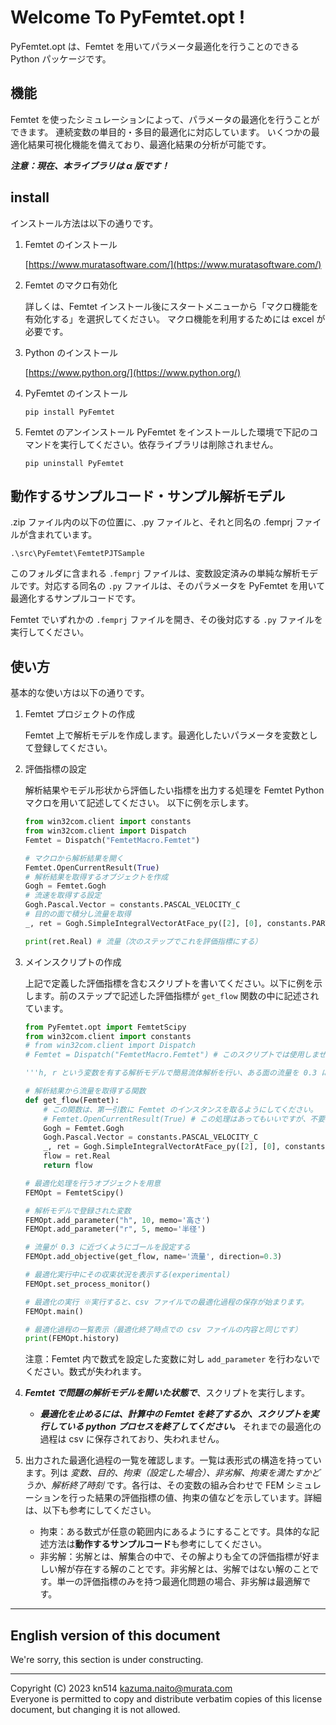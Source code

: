 # Welcome To PyFemtet.opt !
PyFemtet.opt は、Femtet を用いてパラメータ最適化を行うことのできる Python パッケージです。

## 機能

Femtet を使ったシミュレーションによって、パラメータの最適化を行うことができます。
連続変数の単目的・多目的最適化に対応しています。
いくつかの最適化結果可視化機能を備えており、最適化結果の分析が可能です。

***注意：現在、本ライブラリは α 版です！***

## install

インストール方法は以下の通りです。

1. Femtet のインストール

    [https://www.muratasoftware.com/](https://www.muratasoftware.com/)


1. Femtet のマクロ有効化

    詳しくは、Femtet インストール後にスタートメニューから「マクロ機能を有効化する」を選択してください。
    マクロ機能を利用するためには excel が必要です。

1. Python のインストール

    [https://www.python.org/](https://www.python.org/)

1. PyFemtet のインストール

    ```pip install PyFemtet```

1. Femtet のアンインストール
    PyFemtet をインストールした環境で下記のコマンドを実行してください。依存ライブラリは削除されません。
    ```
    pip uninstall PyFemtet
    ```

## 動作するサンプルコード・サンプル解析モデル
.zip ファイル内の以下の位置に、.py ファイルと、それと同名の .femprj ファイルが含まれています。
```
.\src\PyFemtet\FemtetPJTSample
```
このフォルダに含まれる ```.femprj``` ファイルは、変数設定済みの単純な解析モデルです。対応する同名の ```.py``` ファイルは、そのパラメータを PyFemtet を用いて最適化するサンプルコードです。 

Femtet でいずれかの ```.femprj``` ファイルを開き、その後対応する ```.py``` ファイルを実行してください。



## 使い方

基本的な使い方は以下の通りです。

1. Femtet プロジェクトの作成

    Femtet 上で解析モデルを作成します。最適化したいパラメータを変数として登録してください。

1. 評価指標の設定

    解析結果やモデル形状から評価したい指標を出力する処理を Femtet Python マクロを用いて記述してください。
    以下に例を示します。
    ```python
    from win32com.client import constants
    from win32com.client import Dispatch
    Femtet = Dispatch("FemtetMacro.Femtet")

    # マクロから解析結果を開く
    Femtet.OpenCurrentResult(True)
    # 解析結果を取得するオブジェクトを作成
    Gogh = Femtet.Gogh
    # 流速を取得する設定
    Gogh.Pascal.Vector = constants.PASCAL_VELOCITY_C
    # 目的の面で積分し流量を取得
    _, ret = Gogh.SimpleIntegralVectorAtFace_py([2], [0], constants.PART_VEC_Y_PART_C)

    print(ret.Real) # 流量（次のステップでこれを評価指標にする）
    ```

1. メインスクリプトの作成

    上記で定義した評価指標を含むスクリプトを書いてください。以下に例を示します。前のステップで記述した評価指標が ```get_flow``` 関数の中に記述されています。

    ```python
    from PyFemtet.opt import FemtetScipy
    from win32com.client import constants
    # from win32com.client import Dispatch
    # Femtet = Dispatch("FemtetMacro.Femtet") # このスクリプトでは使用しません

    '''h, r という変数を有する解析モデルで簡易流体解析を行い、ある面の流量を 0.3 にしたい場合を想定したスクリプト'''

    # 解析結果から流量を取得する関数
    def get_flow(Femtet):
        # この関数は、第一引数に Femtet のインスタンスを取るようにしてください。
        # Femtet.OpenCurrentResult(True) # この処理はあってもいいですが、不要です
        Gogh = Femtet.Gogh
        Gogh.Pascal.Vector = constants.PASCAL_VELOCITY_C
        _, ret = Gogh.SimpleIntegralVectorAtFace_py([2], [0], constants.PART_VEC_Y_PART_C)
        flow = ret.Real
        return flow

    # 最適化処理を行うオブジェクトを用意
    FEMOpt = FemtetScipy()

    # 解析モデルで登録された変数
    FEMOpt.add_parameter("h", 10, memo='高さ')
    FEMOpt.add_parameter("r", 5, memo='半径')

    # 流量が 0.3 に近づくようにゴールを設定する
    FEMOpt.add_objective(get_flow, name='流量', direction=0.3)

    # 最適化実行中にその収束状況を表示する(experimental)
    FEMOpt.set_process_monitor()

    # 最適化の実行 ※実行すると、csv ファイルでの最適化過程の保存が始まります。
    FEMOpt.main()

    # 最適化過程の一覧表示（最適化終了時点での csv ファイルの内容と同じです）
    print(FEMOpt.history)

    ```
    注意：Femtet 内で数式を設定した変数に対し ```add_parameter``` を行わないでください。数式が失われます。

1. ***Femtet で問題の解析モデルを開いた状態で***、スクリプトを実行します。

    - ***最適化を止めるには、計算中の Femtet を終了するか、スクリプトを実行している python プロセスを終了してください。*** それまでの最適化の過程は csv に保存されており、失われません。
    
1. 出力された最適化過程の一覧を確認します。一覧は表形式の構造を持っています。列は *変数、目的、拘束（設定した場合）、非劣解、拘束を満たすかどうか、解析終了時刻* です。各行は、その変数の組み合わせで FEM シミュレーションを行った結果の評価指標の値、拘束の値などを示しています。詳細は、以下も参考にしてください。
    - 拘束：ある数式が任意の範囲内にあるようにすることです。具体的な記述方法は**動作するサンプルコード**も参考にしてください。
    - 非劣解：劣解とは、解集合の中で、その解よりも全ての評価指標が好ましい解が存在する解のことです。非劣解とは、劣解ではない解のことです。単一の評価指標のみを持つ最適化問題の場合、非劣解は最適解です。


---

## English version of this document
We're sorry, this section is under constructing.

---
Copyright (C) 2023 kn514 <kazuma.naito@murata.com>  
Everyone is permitted to copy and distribute verbatim copies
of this license document, but changing it is not allowed.
